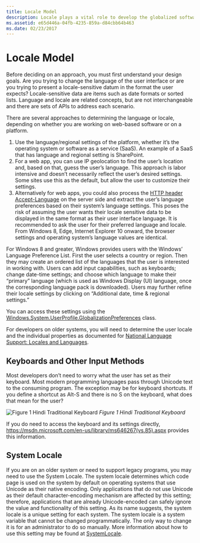 ```yaml
---
title: Locale Model
description: Locale plays a vital role to develop the globalized software to be locale and culture aware.
ms.assetid: e65d446a-04fb-4235-859a-d84cbb64b463
ms.date: 02/23/2017
---
```

# Locale Model

Before deciding on an approach, you must first understand your design goals. Are you trying to change the language of the user interface or are you trying to present a locale-sensitive datum in the format the user expects? Locale-sensitive data are items such as date formats or sorted lists. Language and locale are related concepts, but are not interchangeable and there are sets of APIs to address each scenario.

There are several approaches to determining the language or locale, depending on whether you are working on web-based software or on a platform.

1.  Use the language/regional settings of the platform, whether it’s the operating system or software as a service (SaaS). An example of a SaaS that has language and regional setting is SharePoint.
2.  For a web app, you can use IP geolocation to find the user’s location and, based on that, guess the user’s language. This approach is labor intensive and doesn’t necessarily reflect the user’s desired settings. Some sites use this as the default, but allow the user to customize their settings.
3.  Alternatively for web apps, you could also process the [HTTP header Accept-Language](https://www.w3.org/Protocols/rfc2616/rfc2616-sec14.html) on the server side and extract the user’s language preferences based on their system’s language settings. This poses the risk of assuming the user wants their locale sensitive data to be displayed in the same format as their user interface language. It is recommended to ask the user for their preferred language and locale. From Windows 8, Edge, Internet Explorer 10 onward, the browser settings and operating system’s language values are identical.

For Windows 8 and greater, Windows provides users with the Windows’ Language Preference List. First the user selects a country or region. Then they may create an ordered list of the languages that the user is interested in working with. Users can add input capabilities, such as keyboards; change date-time settings; and choose which language to make their “primary” language (which is used as Windows Display (UI) language, once the corresponding language pack is downloaded). Users may further refine their locale settings by clicking on “Additional date, time & regional settings.”

You can access these settings using the [Windows.System.UserProfile.GlobalizationPreferences](https://msdn.microsoft.com/en-us/library/windows/apps/windows.system.userprofile.globalizationpreferences.aspx) class.

For developers on older systems, you will need to determine the user locale and the individual properties as documented for [National Language Support: Locales and Languages](https://msdn.microsoft.com/en-us/library/dd318716(v=vs.85).aspx).

## Keyboards and Other Input Methods

Most developers don’t need to worry what the user has set as their keyboard. Most modern programming languages pass through Unicode text to the consuming program. The exception may be for keyboard shortcuts. If you define a shortcut as Alt-S and there is no S on the keyboard, what does that mean for the user?

![Figure 1 Hindi Traditional Keyboard](/media/hubs/globalization/IC866727.png "Hindi Traditional Keyboard") *Figure 1 Hindi Traditional Keyboard*

If you do need to access the keyboard and its settings directly, <https://msdn.microsoft.com/en-us/library/ms646267(vs.85).aspx> provides this information.

## System Locale

If you are on an older system or need to support legacy programs, you may need to use the System Locale. The system locale determines which code page is used on the system by default on operating systems that use Unicode as their native encoding. Only applications that do not use Unicode as their default character-encoding mechanism are affected by this setting; therefore, applications that are already Unicode-encoded can safely ignore the value and functionality of this setting. As its name suggests, the system locale is a unique setting for each system. The system locale is a system variable that cannot be changed programmatically. The only way to change it is for an administrator to do so manually. More information about how to use this setting may be found at [SystemLocale](https://msdn.microsoft.com/en-us/windows/hardware/commercialize/customize/desktop/unattend/microsoft-windows-international-core-winpe-systemlocale).


